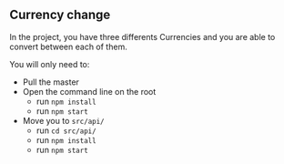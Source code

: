 ## Currency change

In the project, you have  three differents Currencies and you are able to convert between each of them.

You will only need to:

 - Pull the master 
 - Open the command line on the root 
     - run `npm install` 
     - run `npm start`
 - Move you to `src/api/`
     - run `cd src/api/`
     - run `npm install` 
     - run `npm start`
